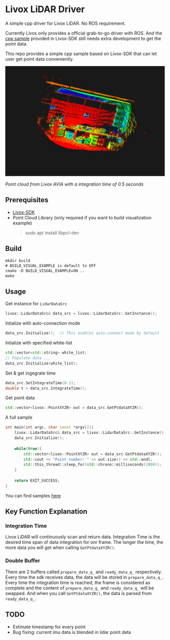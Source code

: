 # Livox LiDAR Driver

A simple cpp driver for Livox LiDAR. No ROS requirement.

Currently Livox only provides a official grab-to-go driver with ROS. And the [cpp sample](https://github.com/Livox-SDK/Livox-SDK/tree/master/sample_cc) provided in Livox-SDK still needs extra development to get the point data. 

This repo provides a simple cpp sample based on Livox-SDK that can let user get point data conveniently.

![](https://github.com/NERanger/Livox-lidar-driver/blob/main/docs/data_visualization.png)

*Point cloud from Livox AVIA with a integration time of 0.5 seconds*

## Prerequisites

* [Livox-SDK](https://github.com/Livox-SDK/Livox-SDK)
* Point Cloud Library (only required if you want to build visualization example)
    > sudo apt install libpcl-dev

## Build
```shell
mkdir build
# BUILD_VISUAL_EXAMPLE is default to OFF
cmake -D BUILD_VISUAL_EXAMPLE=ON ..
make
```

## Usage

Get instance for `LidarDataSrc`

```c++
livox::LidarDataSrc& data_src = livox::LidarDataSrc::GetInstance();
```

Intialize with auto-connection mode

```c++
data_src.Initialize();  // This enables auto-connect mode by default
```

Intialize with specified white-list

```c++
std::vector<std::string> white_list;
// Populate data ...
data_src.Initialize(white_list);
```

Set & get ingegrate time

```c++
data_src.SetIntegrateTime(0.1);
double t = data_src.IntegrateTime();
```

Get point data

```c++
std::vector<livox::PointXYZR> out = data_src.GetPtdataXYZR();
```

A full sample

```c++
int main(int argc, char const *argv[]){
    livox::LidarDataSrc& data_src = livox::LidarDataSrc::GetInstance();
    data_src.Initialize();

    while(true){
        std::vector<livox::PointXYZR> out = data_src.GetPtdataXYZR();
        std::cout << "Point number: " << out.size() << std::endl;
        std::this_thread::sleep_for(std::chrono::milliseconds(1000));
    }

    return EXIT_SUCCESS;
}
```

You can find samples [here](https://github.com/NERanger/Livox-lidar-driver/tree/main/example)

## Key Function Explanation

### Integration Time

Livox LiDAR will continuously scan and return data. Integration Time is the desired time span of data integration for onr frame. The longer the time, the more data you will get when calling `GetPtdataXYZR()`.

### Double Buffer

There are 2 buffers called `prepare_data_q_` and `ready_data_q_` respectively. Every time the sdk receives data, the data will be stored in `prepare_data_q_`. Every time the integration time is reached, the frame is considered as complete and the content of `prepare_data_q_` and `ready_data_q_` will be swapped. And when you call `GetPtdataXYZR()`, the data is parsed from `ready_data_q_`.

## TODO

* Estimate timestamp for every point
* Bug fixing: current imu data is blended in lidar point data
